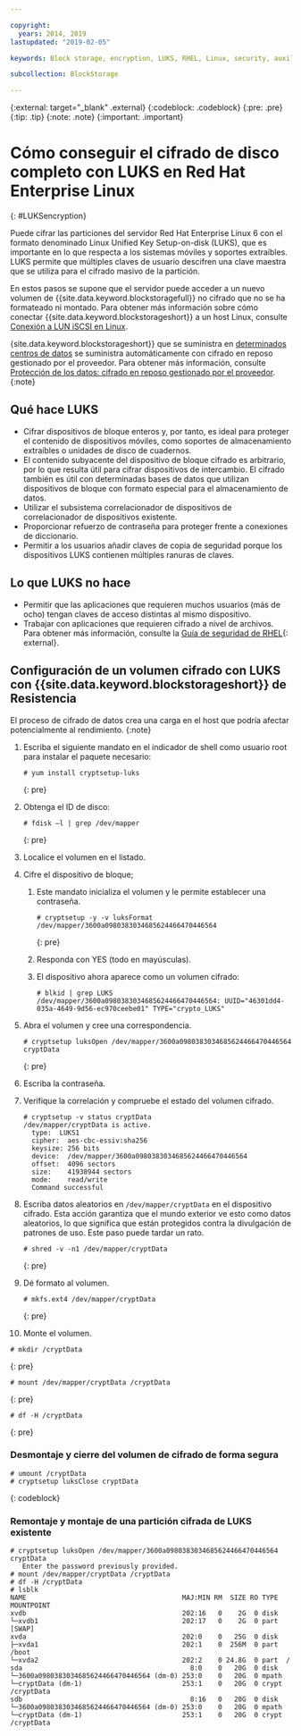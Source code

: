 ```yaml
---

copyright:
  years: 2014, 2019
lastupdated: "2019-02-05"

keywords: Block storage, encryption, LUKS, RHEL, Linux, security, auxiliary storage

subcollection: BlockStorage

---
```

{:external: target="_blank" .external}
{:codeblock: .codeblock}
{:pre: .pre}
{:tip: .tip}
{:note: .note}
{:important: .important}

# Cómo conseguir el cifrado de disco completo con LUKS en Red Hat Enterprise Linux
{: #LUKSencryption}

Puede cifrar las particiones del servidor Red Hat Enterprise Linux 6 con el formato denominado Linux Unified Key Setup-on-disk (LUKS), que es importante en lo que respecta a los sistemas móviles y soportes extraíbles. LUKS permite que múltiples claves de usuario descifren una clave maestra que se utiliza para el cifrado masivo de la partición.

En estos pasos se supone que el servidor puede acceder a un nuevo volumen de {{site.data.keyword.blockstoragefull}} no cifrado que no se ha formateado ni montado. Para obtener más información sobre cómo conectar {{site.data.keyword.blockstorageshort}} a un host Linux, consulte [Conexión a LUN iSCSI en Linux](/docs/infrastructure/BlockStorage?topic=BlockStorage-mountingLinux).

{site.data.keyword.blockstorageshort}} que se suministra en [determinados centros de datos](/docs/infrastructure/BlockStorage?topic=BlockStorage-news) se suministra automáticamente con cifrado en reposo gestionado por el proveedor. Para obtener más información, consulte [Protección de los datos: cifrado en reposo gestionado por el proveedor](/docs/infrastructure/BlockStorage?topic=BlockStorage-encryption).
{:note}

## Qué hace LUKS

- Cifrar dispositivos de bloque enteros y, por tanto, es ideal para proteger el contenido de dispositivos móviles, como soportes de almacenamiento extraíbles o unidades de disco de cuadernos.
- El contenido subyacente del dispositivo de bloque cifrado es arbitrario, por lo que resulta útil para cifrar dispositivos de intercambio. El cifrado también es útil con determinadas bases de datos que utilizan dispositivos de bloque con formato especial para el almacenamiento de datos.
- Utilizar el subsistema correlacionador de dispositivos de correlacionador de dispositivos existente.
- Proporcionar refuerzo de contraseña para proteger frente a conexiones de diccionario.
- Permitir a los usuarios añadir claves de copia de seguridad porque los dispositivos LUKS contienen múltiples ranuras de claves.


## Lo que LUKS no hace

- Permitir que las aplicaciones que requieren muchos usuarios (más de ocho) tengan claves de acceso distintas al mismo dispositivo.
- Trabajar con aplicaciones que requieren cifrado a nivel de archivos. Para obtener más información, consulte la [Guía de seguridad de RHEL](https://access.redhat.com/documentation/en-US/Red_Hat_Enterprise_Linux/7/html/Security_Guide/sec-Encryption.html){: external}.

## Configuración de un volumen cifrado con LUKS con {{site.data.keyword.blockstorageshort}} de Resistencia

El proceso de cifrado de datos crea una carga en el host que podría afectar potencialmente al rendimiento.
{:note}

1. Escriba el siguiente mandato en el indicador de shell como usuario root para instalar el paquete necesario:   <br/>
   ```
   # yum install cryptsetup-luks
   ```
   {: pre}
2. Obtenga el ID de disco:<br/>
   ```
   # fdisk –l | grep /dev/mapper
   ```
   {: pre}
3. Localice el volumen en el listado.
4. Cifre el dispositivo de bloque;

   1. Este mandato inicializa el volumen y le permite establecer una contraseña. <br/>

      ```
      # cryptsetup -y -v luksFormat /dev/mapper/3600a0980383034685624466470446564
      ```
      {: pre}

   2. Responda con YES (todo en mayúsculas).

   3. El dispositivo ahora aparece como un volumen cifrado:

      ```
      # blkid | grep LUKS
      /dev/mapper/3600a0980383034685624466470446564: UUID="46301dd4-035a-4649-9d56-ec970ceebe01" TYPE="crypto_LUKS"
      ```

5. Abra el volumen y cree una correspondencia.<br/>
   ```
   # cryptsetup luksOpen /dev/mapper/3600a0980383034685624466470446564 cryptData
   ```
   {: pre}
6. Escriba la contraseña.
7. Verifique la correlación y compruebe el estado del volumen cifrado.   <br/>
   ```
   # cryptsetup -v status cryptData
   /dev/mapper/cryptData is active.
     type:  LUKS1
     cipher:  aes-cbc-essiv:sha256
     keysize: 256 bits
     device:  /dev/mapper/3600a0980383034685624466470446564
     offset:  4096 sectors
     size:    41938944 sectors
     mode:    read/write
     Command successful
   ```
8. Escriba datos aleatorios en `/dev/mapper/cryptData` en el dispositivo cifrado. Esta acción garantiza que el mundo exterior ve esto como datos aleatorios, lo que significa que están protegidos contra la divulgación de patrones de uso. Este paso puede tardar un rato.<br/>
    ```
    # shred -v -n1 /dev/mapper/cryptData
    ```
    {: pre}
9. Dé formato al volumen.<br/>
   ```
   # mkfs.ext4 /dev/mapper/cryptData
   ```
   {: pre}
10. Monte el volumen.<br/>
   ```
   # mkdir /cryptData
   ```
   {: pre}
   ```
   # mount /dev/mapper/cryptData /cryptData
   ```
   {: pre}
   ```
   # df -H /cryptData
   ```
   {: pre}

### Desmontaje y cierre del volumen de cifrado de forma segura
   ```
   # umount /cryptData
   # cryptsetup luksClose cryptData
   ```
   {: codeblock}

### Remontaje y montaje de una partición cifrada de LUKS existente
   ```
   # cryptsetup luksOpen /dev/mapper/3600a0980383034685624466470446564 cryptData
      Enter the password previously provided.
   # mount /dev/mapper/cryptData /cryptData
   # df -H /cryptData
   # lsblk
   NAME                                       MAJ:MIN RM  SIZE RO TYPE  MOUNTPOINT
   xvdb                                       202:16   0    2G  0 disk
   └─xvdb1                                    202:17   0    2G  0 part  [SWAP]
   xvda                                       202:0    0   25G  0 disk
   ├─xvda1                                    202:1    0  256M  0 part  /boot
   └─xvda2                                    202:2    0 24.8G  0 part  /
   sda                                          8:0    0   20G  0 disk
   └─3600a0980383034685624466470446564 (dm-0) 253:0    0   20G  0 mpath
   └─cryptData (dm-1)                         253:1    0   20G  0 crypt /cryptData
   sdb                                          8:16   0   20G  0 disk
   └─3600a0980383034685624466470446564 (dm-0) 253:0    0   20G  0 mpath
   └─cryptData (dm-1)                         253:1    0   20G  0 crypt /cryptData
   ```
